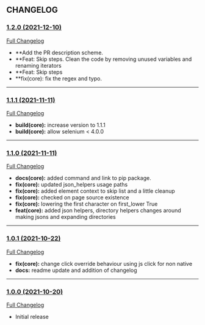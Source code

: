 ## CHANGELOG

### [1.2.0 (2021-12-10)](https://github.com/rakutentech/ui-automation-tools-mbt/tree/v1.2.0)

[Full Changelog](https://github.com/rakutentech/ui-automation-tools-mbt/compare/v1.1.1...v1.2.0)

- **Add the PR description scheme.
- **Feat: Skip steps. Clean the code by removing unused variables and renaming iterators
- **Feat: Skip steps
- **fix(core): fix the regex and typo.

---
### [1.1.1 (2021-11-11)](https://github.com/rakutentech/ui-automation-tools-mbt/tree/v1.1.1)

[Full Changelog](https://github.com/rakutentech/ui-automation-tools-mbt/compare/v1.1.0...v1.1.1)

- **build(core):** increase version to 1.1.1
- **build(core):** allow selenium < 4.0.0

---
### [1.1.0 (2021-11-11)](https://github.com/rakutentech/ui-automation-tools-mbt/tree/v1.1.0)

[Full Changelog](https://github.com/rakutentech/ui-automation-tools-mbt/compare/v1.0.1...v1.1.0)

- **docs(core):** added command and link to pip package.
- **fix(core):** updated json_helpers usage paths
- **fix(core):** added element context to skip list and a little cleanup
- **fix(core):** checked on page source existence
- **fix(core):** lowering the first character on first_lower True
- **feat(core):** added json helpers, directory helpers changes around making jsons and expanding directories

---
### [1.0.1 (2021-10-22)](https://github.com/rakutentech/ui-automation-tools-mbt/tree/v1.0.1)

[Full Changelog](https://github.com/rakutentech/ui-automation-tools-mbt/compare/v1.0.0...v1.0.1)

- **fix(core):** change click override behaviour using js click for non native
- **docs:** readme update and addition of changelog

---
### [1.0.0 (2021-10-20)](https://github.com/rakutentech/ui-automation-tools-mbt/tree/v1.0.0)

[Full Changelog](https://github.com/rakutentech/ui-automation-tools-mbt/compare/baf9083a8dfd1f5bc89ee1dba220f2514a7d58c8...v1.0.0)

- Initial release